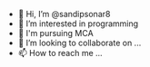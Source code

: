 - 👋 Hi, I’m @sandipsonar8
- 👀 I’m interested in programming
- 🌱 I'm pursuing MCA
- 💞️ I’m looking to collaborate on ...
- 📫 How to reach me ...

<!---
sandipsonar8/sandipsonar8 is a ✨ special ✨ repository because its `README.md` (this file) appears on your GitHub profile.
You can click the Preview link to take a look at your changes.
--->
